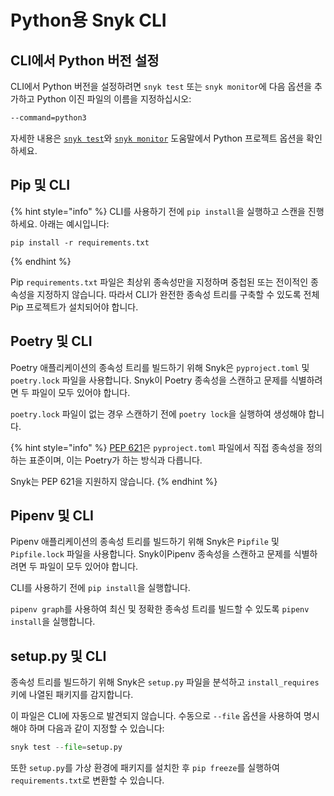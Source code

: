 # Python용 Snyk CLI

## CLI에서 Python 버전 설정

CLI에서 Python 버전을 설정하려면 `snyk test` 또는 `snyk monitor`에 다음 옵션을 추가하고 Python 이진 파일의 이름을 지정하십시오:

```sh
--command=python3
```

자세한 내용은 [`snyk test`](../../snyk-cli/commands/test.md)와 [`snyk monitor`](../../snyk-cli/commands/monitor.md) 도움말에서 Python 프로젝트 옵션을 확인하세요.

## Pip 및 CLI

{% hint style="info" %}
CLI를 사용하기 전에 `pip install`을 실행하고 스캔을 진행하세요. 아래는 예시입니다:

```
pip install -r requirements.txt
```
{% endhint %}

Pip `requirements.txt` 파일은 최상위 종속성만을 지정하며 중첩된 또는 전이적인 종속성을 지정하지 않습니다. 따라서 CLI가 완전한 종속성 트리를 구축할 수 있도록 전체 Pip 프로젝트가 설치되어야 합니다.

## Poetry 및 CLI

Poetry 애플리케이션의 종속성 트리를 빌드하기 위해 Snyk은 `pyproject.toml` 및 `poetry.lock` 파일을 사용합니다. Snyk이 Poetry 종속성을 스캔하고 문제를 식별하려면 두 파일이 모두 있어야 합니다.

`poetry.lock` 파일이 없는 경우 스캔하기 전에 `poetry lock`을 실행하여 생성해야 합니다.

{% hint style="info" %}
[PEP 621](https://peps.python.org/pep-0621/)은 `pyproject.toml` 파일에서 직접 종속성을 정의하는 표준이며, 이는 Poetry가 하는 방식과 다릅니다.

Snyk는 PEP 621을 지원하지 않습니다.
{% endhint %}

## Pipenv 및 CLI

Pipenv 애플리케이션의 종속성 트리를 빌드하기 위해 Snyk은 `Pipfile` 및 `Pipfile.lock` 파일을 사용합니다. Snyk이Pipenv 종속성을 스캔하고 문제를 식별하려면 두 파일이 모두 있어야 합니다.

CLI를 사용하기 전에 `pip install`을 실행합니다.

`pipenv graph`를 사용하여 최신 및 정확한 종속성 트리를 빌드할 수 있도록 `pipenv install`을 실행합니다.

## setup.py 및 CLI

종속성 트리를 빌드하기 위해 Snyk은 `setup.py` 파일을 분석하고 `install_requires` 키에 나열된 패키지를 감지합니다.

이 파일은 CLI에 자동으로 발견되지 않습니다. 수동으로 `--file` 옵션을 사용하여 명시해야 하며 다음과 같이 지정할 수 있습니다:

```python
snyk test --file=setup.py
```

또한 `setup.py`를 가상 환경에 패키지를 설치한 후 `pip freeze`를 실행하여 `requirements.txt`로 변환할 수 있습니다.
